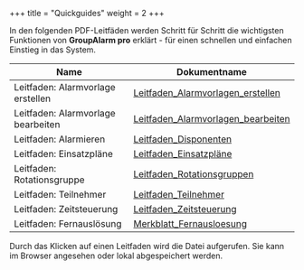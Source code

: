 +++
title = "Quickguides"
weight = 2
+++

In den folgenden PDF-Leitfäden werden Schritt für Schritt die wichtigsten Funktionen von **GroupAlarm pro** erklärt - für einen schnellen und einfachen Einstieg in das System.

| Name | Dokumentname |
| --- | --- |
|Leitfaden: Alarmvorlage erstellen | [Leitfaden_Alarmvorlagen_erstellen](/pdf/Leitfaden_Alarmvorlagen_erstellen.pdf) |
|Leitfaden: Alarmvorlage bearbeiten| [Leitfaden_Alarmvorlagen_bearbeiten](/pdf/Leitfaden_Alarmvorlagen_bearbeiten.pdf) |
|Leitfaden: Alarmieren |[Leitfaden_Disponenten](/pdf/Leitfaden_Disponenten.pdf) |
|Leitfaden: Einsatzpläne|[Leitfaden_Einsatzpläne](/pdf/Leitfaden_Einsatzplaene.pdf) |
|Leitfaden: Rotationsgruppe|[Leitfaden_Rotationsgruppen](/pdf/Leitfaden_Rotationsgruppen.pdf) |
|Leitfaden: Teilnehmer|[Leitfaden_Teilnehmer](/pdf/Leitfaden_Teilnehmer.pdf) |
|Leitfaden: Zeitsteuerung|[Leitfaden_Zeitsteuerung](/pdf/Leitfaden_Zeitsteuerung.pdf) |
|Leitfaden: Fernauslösung|[Merkblatt_Fernausloesung](/pdf/Merkblatt_Fernausloesung.pdf) |

Durch das Klicken auf einen Leitfaden wird die Datei aufgerufen. Sie kann
im Browser angesehen oder lokal abgespeichert werden.





